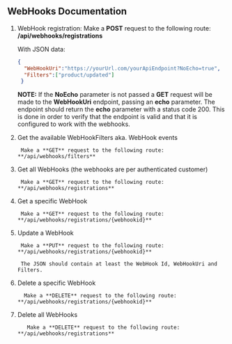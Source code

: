 ## WebHooks Documentation
1. WebHook registration:
    Make a **POST** request to the following route: **/api/webhooks/registrations**
    
    With JSON data:
    
    ```json
    {
      "WebHookUri":"https://yourUrl.com/yourApiEndpoint?NoEcho=true",
      "Filters":["product/updated"]
     }
     ```
     
     **NOTE:** If the **NoEcho** parameter is not passed a **GET** request will be made to the **WebHookUri** endpoint,
     passing an **echo** parameter. The endpoint should return the **echo** parameter with a status code 200.
     This is done in order to verify that the endpoint is valid and that it is configured to work with the webhooks.
     
     
2. Get the available WebHookFilters aka. WebHook events
     
        Make a **GET** request to the following route: **/api/webhooks/filters**
        
3. Get all WebHooks (the webhooks are per authenticated customer)
     
        Make a **GET** request to the following route: **/api/webhooks/registrations**
        
4. Get a specific WebHook
     
        Make a **GET** request to the following route: **/api/webhooks/registrations/{webhookid}**
         
5. Update a WebHook
     
        Make a **PUT** request to the following route: **/api/webhooks/registrations/{webhookid}**
        
        The JSON should contain at least the WebHook Id, WebHookUri and Filters.
      
6. Delete a specific WebHook

         Make a **DELETE** request to the following route: **/api/webhooks/registrations/{webhookid}** 
         
7. Delete all WebHooks

          Make a **DELETE** request to the following route: **/api/webhooks/registrations**
